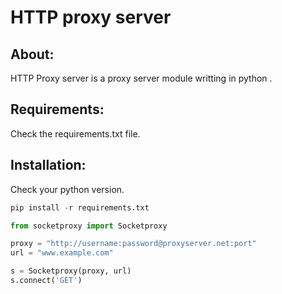 # HTTP proxy server


## About:

HTTP Proxy server is a proxy server module writting in python . 

## Requirements:

Check the requirements.txt file.

## Installation:

Check your python version.

```python
pip install -r requirements.txt
```


```python
from socketproxy import Socketproxy

proxy = "http://username:password@proxyserver.net:port"
url = "www.example.com"

s = Socketproxy(proxy, url)
s.connect('GET')
```
